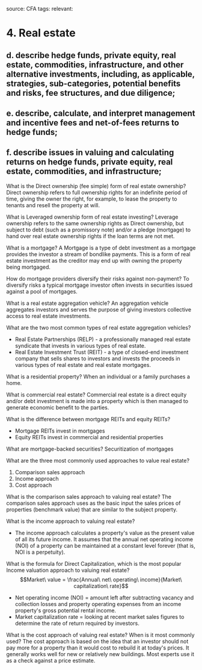 source: CFA
tags: 
relevant: 

# 4. Real estate

## d. describe hedge funds, private equity, real estate, commodities, infrastructure, and other alternative investments, including, as applicable, strategies, sub-categories, potential benefits and risks, fee structures, and due diligence;
## e. describe, calculate, and interpret management and incentive fees and net-of-fees returns to hedge funds;
## f. describe issues in valuing and calculating returns on hedge funds, private equity, real estate, commodities, and infrastructure;

What is the Direct ownership (fee simple) form of real estate ownership?
Direct ownership refers to full ownership rights for an indefinite period of time, giving the owner the right, for example, to lease the property to tenants and resell the property at will.

What is Leveraged ownership form of real estate investing?
Leverage ownership refers to the same ownership rights as Direct ownership, but subject to debt (such as a promissory note) and/or a pledge (mortgage) to hand over real estate ownership rights if the loan terms are not met.

What is a mortgage?
A Mortgage is a type of debt investment as a mortgage provides the investor a stream of bondlike payments. This is a form of real estate investment as the creditor may end up with owning the property being mortgaged.

How do mortgage providers diversify their risks against non-payment?
To diversify risks a typical mortgage investor often invests in securities issued against a pool of mortgages.

What is a real estate aggregation vehicle?
An aggregation vehicle aggregates investors and serves the purpose of giving investors collective access to real estate investments.

What are the two most common types of real estate aggregation vehicles?
- Real Estate Partnerships (RELP) - a professionally managed real estate syndicate that invests in various types of real estate.
- Real Estate Investment Trust (REIT) - a type of closed-end investment company that sells shares to investors and invests the proceeds in various types of real estate and real estate mortgages.

What is a residential property?
When an individual or a family purchases a home.

What is commercial real estate?
Commercial real estate is a direct equity and/or debt investment is made into a property which is then managed to generate economic benefit to the parties.

What is the difference between mortgage REITs and equity REITs?
- Mortgage REITs invest in mortgages
- Equity REITs invest in commercial and residential properties

What are mortgage-backed securities?
Securitization of mortgages

What are the three most commonly used approaches to value real estate?
1. Comparison sales approach
2. Income approach
3. Cost approach

What is the comparison sales approach to valuing real estate?
The comparison sales approach uses as the basic input the sales prices of properties (benchmark value) that are similar to the subject property.

What is the income approach to valuing real estate?
- The income approach calculates a property's value as the present value of all its future income. It assumes that the annual net operating income (NOI) of a property can be maintained at a constant level forever (that is, NOI is a perpetuity).

What is the formula for Direct Capitalization, which is the most popular Income valuation approach to valuing real estate?
$$Market\ value = \frac{Annual\ net\ operating\ income}{Market\ capitalization\ rate}$$
- Net operating income (NOI) = amount left after subtracting vacancy and collection losses and property operating expenses from an income property's gross potential rental income.
- Market capitalization rate = looking at recent market sales figures to determine the rate of return required by investors.

What is the cost approach of valuing real estate? When is it most commonly used?
The cost approach is based on the idea that an investor should not pay more for a property than it would cost to rebuild it at today's prices. It generally works well for new or relatively new buildings. Most experts use it as a check against a price estimate.


